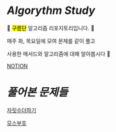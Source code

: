 # *Algorythm Study*

 :white_flower: <mark>구름단</mark> 알고리즘 리포지토리입니다. :white_flower:

매주 화, 목요일에 모여 문제를 같이 풀고 

사용한 메서드와 알고리즘에 대해 알아봅시다 :tada:

[NOTION](https://desert-course-55d.notion.site/Algorithm-701088b7923e402baac8a923f4a49fb1?pvs=4)



# *풀어본 문제들*


[자릿수더하기](https://school.programmers.co.kr/learn/courses/30/lessons/12931)

[모스부호](https://school.programmers.co.kr/learn/courses/30/lessons/120838)
